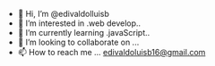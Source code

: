 - 👋 Hi, I’m @edivaldolluisb
- 👀 I’m interested in .web develop..
- 🌱 I’m currently learning .javaScript..
- 💞️ I’m looking to collaborate on ...
- 📫 How to reach me ... edivaldoluisb16@gmail.com

<!---
edivaldolluisb/edivaldolluisb is a ✨ special ✨ repository because its `README.md` (this file) appears on your GitHub profile.
You can click the Preview link to take a look at your changes.
--->
